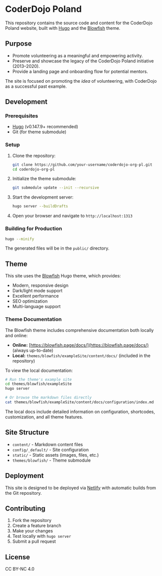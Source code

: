 # CoderDojo Poland

This repository contains the source code and content for the CoderDojo Poland website, built with [Hugo](https://gohugo.io/) and the [Blowfish](https://blowfish.page/) theme.

## Purpose

- Promote volunteering as a meaningful and empowering activity.
- Preserve and showcase the legacy of the CoderDojo Poland initiative (2013–2020).
- Provide a landing page and onboarding flow for potential mentors.

The site is focused on promoting the *idea* of volunteering, with CoderDojo as a successful past example.

## Development

### Prerequisites

- [Hugo](https://gohugo.io/) (v0.147.9+ recommended)
- Git (for theme submodule)

### Setup

1. Clone the repository:
   ```bash
   git clone https://github.com/your-username/coderdojo-org-pl.git
   cd coderdojo-org-pl
   ```

2. Initialize the theme submodule:
   ```bash
   git submodule update --init --recursive
   ```

3. Start the development server:
   ```bash
   hugo server --buildDrafts
   ```

4. Open your browser and navigate to `http://localhost:1313`

### Building for Production

```bash
hugo --minify
```

The generated files will be in the `public/` directory.

## Theme

This site uses the [Blowfish](https://blowfish.page/) Hugo theme, which provides:

- Modern, responsive design
- Dark/light mode support
- Excellent performance
- SEO optimization
- Multi-language support

### Theme Documentation

The Blowfish theme includes comprehensive documentation both locally and online:

- **Online:** [https://blowfish.page/docs/](https://blowfish.page/docs/) (always up-to-date)
- **Local:** `themes/blowfish/exampleSite/content/docs/` (included in the repository)

To view the local documentation:
```bash
# Run the theme's example site
cd themes/blowfish/exampleSite
hugo server

# Or browse the markdown files directly
cat themes/blowfish/exampleSite/content/docs/configuration/index.md
```

The local docs include detailed information on configuration, shortcodes, customization, and all theme features.

## Site Structure

- `content/` - Markdown content files
- `config/_default/` - Site configuration
- `static/` - Static assets (images, files, etc.)
- `themes/blowfish/` - Theme submodule

## Deployment

This site is designed to be deployed via [Netlify](https://www.netlify.com/) with automatic builds from the Git repository.

## Contributing

1. Fork the repository
2. Create a feature branch
3. Make your changes
4. Test locally with `hugo server`
5. Submit a pull request

## License

CC BY-NC 4.0